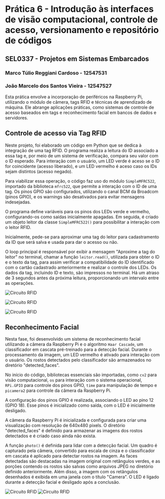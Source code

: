 # Prática 6 - Introdução às interfaces de visão computacional, controle de acesso, versionamento e repositório de códigos
## SEL0337 - Projetos em Sistemas Embarcados
### Marco Túlio Reggiani Cardoso - 12547531
### João Marcelo dos Santos Vieira - 12547527

Esta prática envolve a incorporação de periféricos na Raspberry Pi, utilizando o módulo de câmera, tags RFID e técnicas de aprendizado de máquina. Ele abrange aplicações práticas, como sistemas de controle de acesso baseados em tags e reconhecimento facial em bancos de dados e servidores.

## Controle de acesso via Tag RFID
Neste projeto, foi elaborado um código em Python que se dedica à integração de uma tag RFID. O programa realiza a leitura do ID associado a essa tag e, por meio de um sistema de verificação, compara seu valor com o ID esperado. Para interação com o usuário, um LED verde é aceso se o ID for coincidente (acesso liberado), e um LED vermelho é aceso caso os IDs sejam distintos (acesso negado).

Para viabilizar essa operação, o código faz uso do módulo ```SimpleMFRC522```, importado da biblioteca ```mfrc522```, que permite a interação com o ID de uma tag. Os pinos GPIO são configurados, utilizando o canal BCM da Broadcom (pinos GPIO), e os warnings são desativados para evitar mensagens indesejadas.

O programa define variáveis para os pinos dos LEDs verde e vermelho, configurando-os como saídas inicialmente apagadas. Em seguida, é criado um objeto leitor da classe ```SimpleMFRC522()``` para possibilitar a interação com o leitor RFID.

Inicialmente, pede-se para aproximar uma tag do leitor para cadastramento da ID que será salva e usada para dar o acesso ou não.

O loop principal é responsável por exibir a mensagem "Aproxime a tag do leitor" no terminal, chamar a função ```leitor.read()```, utilizada para obter o ID e o texto da tag, para assim verificar a compatibilidade do ID identificado com o cartão cadastrado anteriormente e realizar o controle dos LEDs. Os dados da tag, incluindo ID e texto, são impressos no terminal. Há um atraso de 3 segundos antes da próxima leitura, proporcionando um intervalo entre as operações.

![Circuito RFID](https://github.com/MarcoTulioReggianiCardoso/SEL0337/blob/main/Pr%C3%A1tica%206/Tag/circuitotag.jpg?raw=true)

![Circuito RFID](https://github.com/MarcoTulioReggianiCardoso/SEL0337/blob/main/Pr%C3%A1tica%206/Tag/acessoliberadotag.jpg?raw=true)

![Circuito RFID](https://github.com/MarcoTulioReggianiCardoso/SEL0337/blob/main/Pr%C3%A1tica%206/Tag/acessonegadotag.jpg?raw=true)

## Reconhecimento Facial

Nesta fase, foi desenvolvido um sistema de reconhecimento facial utilizando a câmera da Raspberry Pi e o algoritmo ```Haar Cascade```, um classificador em cascata pré-treinado para a detecção facial. Durante o processamento da imagem, um LED vermelho é ativado para interação com o usuário. Os rostos detectados pelo classificador são armazenados no diretório "detected_faces".

No início do código, bibliotecas essenciais são importadas, como ```cv2``` para visão computacional, ```os``` para interação com o sistema operacional, ```RPi.GPIO``` para controle dos pinos GPIO, ```time``` para manipulação de tempo e ```picamera2``` para controle da câmera da Raspberry Pi.

A configuração dos pinos GPIO é realizada, associando o LED ao pino 12 (GPIO 18). Esse pinos é inicializado como saída, com o LED é inicialmente desligado.

A câmera da Raspberry Pi é inicializada e configurada para criar uma visualização com resolução de 640x480 pixels. O diretório "detected_faces" é definido para armazenar as imagens dos rostos detectados e é criado caso ainda não exista.

A função ```photo()``` é definida para lidar com a detecção facial. Um quadro é capturado pela câmera, convertido para escala de cinza e o classificador em cascata é aplicado para detectar rostos na imagem. As faces detectadas são destacadas na imagem original com retângulos verdes, e as porções contendo os rostos são salvas como arquivos JPEG no diretório definido anteriormente. Além disso, a imagem com os retângulos desenhados é exibida em uma janela com o título "Camera". O LED é ligado durante a detecção facial e desligado após a conclusão.

![Circuito RFID](https://github.com/MarcoTulioReggianiCardoso/SEL0337/blob/main/Pr%C3%A1tica%206/Camera/circuitocamera.jpg?raw=true)
![Circuito RFID](https://github.com/MarcoTulioReggianiCardoso/SEL0337/blob/main/Pr%C3%A1tica%206/Camera/camerafuncionando.png?raw=true)
